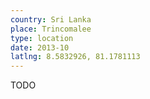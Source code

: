 ```yaml
---
country: Sri Lanka
place: Trincomalee
type: location
date: 2013-10
latlng: 8.5832926, 81.1781113
---
```


TODO
